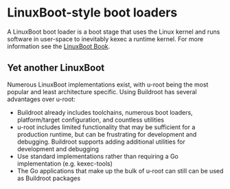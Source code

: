 # LinuxBoot-style boot loaders

A LinuxBoot boot loader is a boot stage that uses the Linux kernel and runs
software in user-space to inevitably kexec a runtime kernel. For more
information see the [LinuxBoot Book](https://book.linuxboot.org/).

## Yet another LinuxBoot

Numerous LinuxBoot implementations exist, with u-root being the most popular
and least architecture specific. Using Buildroot has several advantages over
u-root:

- Buildroot already includes toolchains, numerous boot loaders, platform/target
  configuration, and countless utilities
- u-root includes limited functionality that may be sufficient for a production
  runtime, but can be frustrating for development and debugging. Buildroot
  supports adding additional utilities for development and debugging
- Use standard implementations rather than requiring a Go implementation
  (e.g. kexec-tools)
- The Go applications that make up the bulk of u-root can still can be used as
  Buildroot packages
